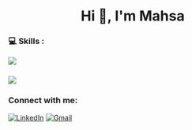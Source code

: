 ### 

<!--
**Mahsakhodaei/MahsaKhodaei** is a ✨ _special_ ✨ repository because its `README.md` (this file) appears on your GitHub profile.

Here are some ideas to get you started:

- 🔭 I’m currently working on ...
- 🌱 I’m currently learning ...
- 👯 I’m looking to collaborate on ...
- 🤔 I’m looking for help with ...
- 💬 Ask me about ...
- 📫 How to reach me: ...
- 😄 Pronouns: ...
- ⚡ Fun fact: ...
![HTML5](https://img.shields.io/badge/HTML5-E34F26?logo=HTML5&logoColor=white&style=for-the-badge)
![CSS3](https://img.shields.io/badge/CSS3-1572B6?logo=CSS3&logoColor=white&style=for-the-badge)
![JavaScript](https://img.shields.io/badge/JavaScript-F7DF1E?logo=JavaScript&logoColor=black&style=for-the-badge)
![TypeScript](https://img.shields.io/badge/TypeScript-3178C6?logo=TypeScript&logoColor=white&style=for-the-badge)
![WordPress](https://img.shields.io/badge/WordPress-21759B?logo=WordPress&logoColor=white&style=for-the-badge)
![React](https://img.shields.io/badge/React-61DAFB?logo=React&logoColor=black&style=for-the-badge)
-->
<h1 align="center">Hi 👋, I'm Mahsa</h1>
<h3 align="center"></h3>

### 💻 Skills :


<a href="#">
    <img src="https://skillicons.dev/icons?i=html,css,js,react,materialui,ts&theme=dark"&perline=6 />
  </a>
  
  ### 
  
<a href="#">
    <img src="https://skillicons.dev/icons?i=dart,flutter,photoshop,vscode,androidstudio,git,github,wordpress&theme=dark" />
  </a>
  
<!--### 🌐 Social:-->
<h3 align="left">Connect with me:</h3>

[![LinkedIn](https://img.shields.io/badge/LinkedIn-0077B5?logo=linkedin&logoColor=white)](https://www.linkedin.com/in/alok-dubey-02ba331b6)
[![Gmail](https://img.shields.io/badge/Facebook-1877F2?logo=facebook&logoColor=white)](https://www.facebook.com/dalok2811/)

